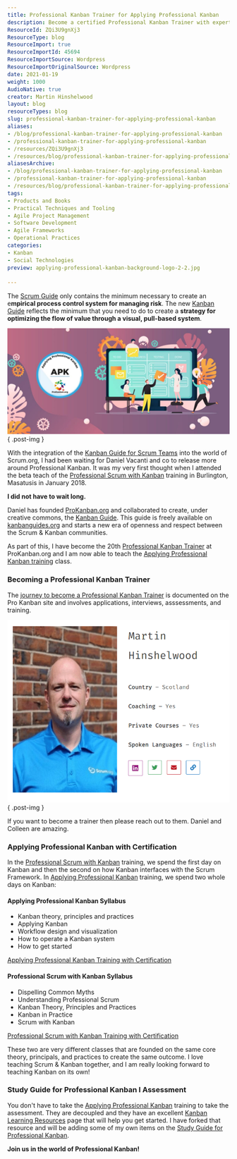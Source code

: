 ```yaml
---
title: Professional Kanban Trainer for Applying Professional Kanban
description: Become a certified Professional Kanban Trainer with expert guidance from Martin Hinshelwood. Learn to optimize value flow and enhance your Scrum practices!
ResourceId: ZQi3U9gnXj3
ResourceType: blog
ResourceImport: true
ResourceImportId: 45694
ResourceImportSource: Wordpress
ResourceImportOriginalSource: Wordpress
date: 2021-01-19
weight: 1000
AudioNative: true
creator: Martin Hinshelwood
layout: blog
resourceTypes: blog
slug: professional-kanban-trainer-for-applying-professional-kanban
aliases:
- /blog/professional-kanban-trainer-for-applying-professional-kanban
- /professional-kanban-trainer-for-applying-professional-kanban
- /resources/ZQi3U9gnXj3
- /resources/blog/professional-kanban-trainer-for-applying-professional-kanban
aliasesArchive:
- /blog/professional-kanban-trainer-for-applying-professional-kanban
- /professional-kanban-trainer-for-applying-professional-kanban
- /resources/blog/professional-kanban-trainer-for-applying-professional-kanban
tags:
- Products and Books
- Practical Techniques and Tooling
- Agile Project Management
- Software Development
- Agile Frameworks
- Operational Practices
categories:
- Kanban
- Social Technologies
preview: applying-professional-kanban-background-logo-2-2.jpg

---
```

The [Scrum Guide](https://nkdagility.com/the-2020-scrum-guide/) only contains the minimum necessary to create an e**mpirical process control system for managing risk**. The new [Kanban Guide](https://nkdagility.com/the-kanban-guide/) reflects the minimum that you need to do to create a **strategy for optimizing the flow of value through a visual, pull-based system**.

![](images/applying-professional-kanban-background-logo-1280x611-1-1.jpg)
{ .post-img }

With the integration of the [Kanban Guide for Scrum Teams](https://nkdagility.com/the-kanban-guide-for-scrum-teams/) into the world of Scrum.org, I had been waiting for Daniel Vacanti and co to release more around Professional Kanban. It was my very first thought when I attended the beta teach of the [Professional Scrum with Kanban](https://nkdagility.com/training/courses/professional-scrum-with-kanban-training-with-certification/) training in Burlington, Masatusis in January 2018.

**I did not have to wait long.**

Daniel has founded [ProKanban.org](https://prokanban.org/) and collaborated to create, under creative commons, the [Kanban Guide](https://nkdagility.com/the-kanban-guide/). This guide is freely available on [kanbanguides.org](https://kanbanguides.org/) and starts a new era of openness and respect between the Scrum & Kanban communities.

As part of this, I have become the 20th [Professional Kanban Trainer](https://prokanban.org/trainers/) at ProKanban.org and I am now able to teach the [Applying Professional Kanban training](https://nkdagility.com/training/courses/applying-professional-kanban-training-with-certification/) class.

### Becoming a Professional Kanban Trainer

The [journey to become a Professional Kanban Trainer](https://prokanban.org/become-a-trainer/) is documented on the Pro Kanban site and involves applications, interviews, asssessments, and training.

![](images/image-4-3-3.png)
{ .post-img }

If you want to become a trainer then please reach out to them. Daniel and Colleen are amazing.

### Applying Professional Kanban with Certification

In the [Professional Scrum with Kanban](https://nkdagility.com/training/courses/professional-scrum-with-kanban-training-with-certification/) training, we spend the first day on Kanban and then the second on how Kanban interfaces with the Scrum Framework. In [Applying Professional Kanban](https://nkdagility.com/training/courses/applying-professional-kanban-training-with-certification/) training, we spend two whole days on Kanban:

#### Applying Professional Kanban Syllabus

- Kanban theory, principles and practices
- Applying Kanban
- Workflow design and visualization
- How to operate a Kanban system
- How to get started

[Applying Professional Kanban Training with Certification](https://nkdagility.com/training/courses/applying-professional-kanban-training-with-certification/)

#### Professional Scrum with Kanban Syllabus

- Dispelling Common Myths
- Understanding Professional Scrum
- Kanban Theory, Principles and Practices
- Kanban in Practice
- Scrum with Kanban

[Professional Scrum with Kanban Training with Certification](https://nkdagility.com/training/courses/professional-scrum-with-kanban-training-with-certification/)

These two are very different classes that are founded on the same core theory, principals, and practices to create the same outcome. I love teaching Scrum & Kanban together, and I am really looking forward to teaching Kanban on its own!

### Study Guide for Professional Kanban I Assessment

You don't have to take the [Applying Professional Kanban](https://nkdagility.com/training/courses/applying-professional-kanban-training-with-certification/) training to take the assessment. They are decoupled and they have an excellent [Kanban Learning Resources](https://prokanban.org/kanban-learning-resources/) page that will help you get started. I have forked that resource and will be adding some of my own items on the [Study Guide for Professional Kanban](https://nkdagility.com/study-guide-for-professional-kanban/).

**Join us in the world of Professional Kanban!**
